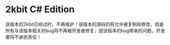 # 2kbit C# Edition

该版本的2kbit已经过时，不再维护！该版本的源码仍将允许被复制和修改，但是所有与该版本相关的bug将不再被开发者修复，因该版本的bug带来的问题，开发者将不承担责任！
